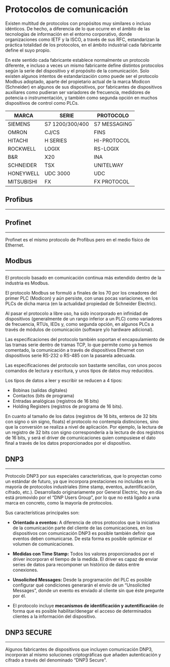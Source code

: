 # Protocolos de comunicación

Existen multitud de protocolos con propósitos muy similares o incluso idénticos. De hecho, a diferencia de lo que ocurre en el ámbito de las tecnologías de información en el entorno corporativo, donde organizaciones como IETF y la ISCO, a través de sus RFC, estandarizan la práctica totalidad de los protocolos, en el ámbito industrial cada fabricante define el suyo propio.

En este sentido cada fabricante establece normalmente un protocolo diferente, e incluso a veces un mismo fabricante define distintos protocolos según la serie del dispositivo y el propósito de la comunicación. Solo existen algunos intentos de estandarización como puede ser el protocolo Modbus adoptado, aparte del propietario actual de la marca Modicon (Schneider) en algunos de sus dispositivos, por fabricantes de dispositivos auxiliares como pudieran ser variadores de frecuencia, medidores de potencia o instrumentación, y también como segunda opción en muchos dispositivos de control como PLCs.

| MARCA | SERIE | PROTOCOLO |
| -- | -- | -- |
| SIEMENS | S7 1200/300/400 | S7 MESSAGING |
| OMRON | CJ/CS | FINS |
| HITACHI | H SERIES | HI-PROTOCOL |
| ROCKWELL | LOGIX | RS-LOGIX |
| B&R | X20 | INA |
| SCHNEIDER | TSX | UNITELWAY |
| HONEYWELL | UDC 3000 | UDC |
| MITSUBISHI | FX | FX PROTOCOL |

## Profibus
---

## Profinet
---
Profinet es el mismo protocolo de Profibus pero en el medio físico de Ethernet.

## Modbus
---
El protocolo basado en comunicación continua más extendido dentro de la industria es Modbus.

El protocolo Modbus se formuló a finales de los 70 por los creadores del primer PLC (Modicon) y
aún persiste, con unas pocas variaciones, en los PLCs de dicha marca (en la actualidad propiedad de Schneider Electric).

Al pasar el protocolo a libre uso, ha sido incorporado en infinidad de dispositivos (generalmente de un rango inferior a un PLC) como variadores de frecuencia, RTUs, IEDs y, como segunda opción, en algunos PLCs a través de módulos de comunicación (software y/o hardware adicional).

Las especificaciones del protocolo también soportan el encapsulamiento de las tramas serie dentro de tramas TCP, lo que permite como ya hemos comentado, la comunicación a través de
dispositivos Ethernet con dispositivos serie RS-232 o RS-485 con la pasarela adecuada.

Las especificaciones del protocolo son bastante sencillas, con unos pocos comandos de lectura y
escritura, y unos tipos de datos muy reducidos.

Los tipos de datos a leer y escribir se reducen a 4 tipos:
* Bobinas (salidas digitales)
* Contactos (bits de programa)
* Entradas analógicas (registros de 16 bits)
* Holding Registers (registros de programa de 16 bits).

En cuanto al tamaño de los datos (registros de 16 bits, enteros de 32 bits con signo o sin signo, floats) el protocolo no contempla distinciones, sino que la conversión se realiza a nivel de aplicación. Por ejemplo, la lectura de un registro de 32 bits con signo correspondería a la lectura de dos registros de 16 bits, y será el driver de comunicaciones quien compusiese el dato final a través de los datos proporcionados por el dispositivo.

## DNP3
---
Protocolo DNP3 por sus especiales características, que lo proyectan como un estándar de futuro, ya que incorpora prestaciones no incluidas en la mayoría de protocolos industriales (time stamp, eventos, autentificación, cifrado, etc.). Desarrollado originariamente por General Electric, hoy en día está promovido por el “DNP Users Group”, por lo que no está ligado a una marca en concreto, como la mayoría de protocolos.

Sus características principales son:
* **Orientado a eventos:** A diferencia de otros protocolos que la iniciativa de la comunicación parte del cliente de las comunicaciones, en los dispositivos con comunicación DNP3 es posible también definir que eventos deben comunicarse. De esta forma es posible optimizar
el volumen de comunicaciones.

* **Medidas con Time Stamp:** Todos los valores proporcionados por el driver incorporan el
tiempo de la medida. El driver es capaz de enviar series de datos para recomponer un
histórico de datos entre conexiones.

* **Unsolicited Messages:** Desde la programación del PLC es posible configurar qué
condiciones generarán el envío de un “Unsolicited Messages”, donde un evento es enviado
al cliente sin que éste pregunte por él.

* El protocolo incluye **mecanismos de identificación y autentificación** de forma que es
posible habilitar/denegar el acceso de determinados clientes a la información del dispositivo.

## DNP3 SECURE
---
Algunos fabricantes de dispositivos que incluyen comunicación DNP3, incorporan al mismo
soluciones criptográficas que añaden autenticación y cifrado a través del denominado “DNP3
Secure".